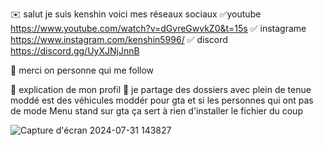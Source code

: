 ✉️ salut je suis kenshin voici mes réseaux sociaux
✅youtube 
https://www.youtube.com/watch?v=dGvreGwvkZ0&t=15s
✅ 
instagrame https://www.instagram.com/kenshin5996/ 
✅ 
discord https://discord.gg/UyXJNjJnnB 

💬 merci on personne qui me follow

💬 explication de mon profil 
💬 je partage des dossiers avec plein de tenue moddé est des véhicules moddér pour gta et si les personnes qui ont pas de mode Menu stand sur gta ça sert à rien d'installer le fichier du coup 

![Capture d'écran 2024-07-31 143827](https://github.com/user-attachments/assets/52c7dd4e-1979-4a40-a001-0639a3b10ee1)
